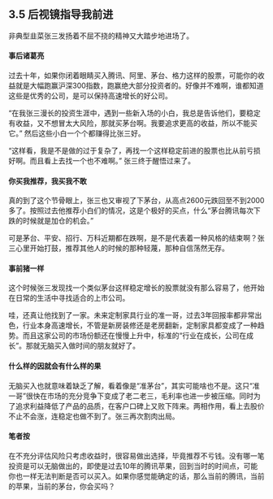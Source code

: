 ## 3.5 后视镜指导我前进
非典型韭菜张三发扬着不屈不挠的精神又大踏步地进场了。

#### 事后诸葛亮
过去十年，如果你闭着眼睛买入腾讯、阿里、茅台、格力这样的股票，可能你的收益就是大幅跑赢沪深300指数，跑赢绝大部分投资者的。好像并不难啊，谁都知道这些是优秀的公司，是可以保持高速增长的好公司。

“在我张三漫长的投资生涯中，遇到一些新入场的小白，我总是告诉他们，要稳定有收益，又不想冒太大风险，那就买茅台啊。我要追求更高的收益，所以不能买它。” 然后这些小白一个个都赚得比张三好。

“这样看，我是不是做的过于复杂了，再找一个这样稳定前进的股票也比从前亏损好啊。而且看上去找一个也不难啊。” 张三终于醒悟过来了。

#### 你买我推荐，我买我不敢
真的到了这个节骨眼上，张三也又审视了下茅台，从高点2600元跌回至不到2000多了。按照过去他推荐小白们的情况，这是个极好的买点，什么“茅台腾讯每次下跌的时候就是加仓的机会。”

可是茅台、平安、招行、万科近期都在跌啊，是不是代表着一种风格的结束啊？张三心里开始打鼓，推荐其他人的时候的那种轻蔑，那种自信荡然无存。

#### 事前猪一样
这个时候张三发现找一个类似茅台这样稳定增长的股票就没有那么容易了，他开始在日常的生活中寻找适合的上市公司。

哇，还真让他找到了一家。未来定制家具行业的准一哥，过去3年回报率都非常出色，行业本身高速增长，不管是新房装修还是老房翻新，定制家具都变成了一种趋势。而且这家公司的市场份额还在慢慢上升中，标准的“行业在成长，公司在成长”。那就无脑买入做时间的朋友就好了。

#### 什么样的因就会有什么样的果
无脑买入也就意味着缺乏了解，看着像是“准茅台”，其实可能啥也不是。这只“准一哥”很快在市场的充分竞争下变成了老二老三，毛利率也进一步被压缩。同时为了追求利益降低了产品的品质，在客户口碑上又败下阵来。两相作用，看上去股价不止不会涨，连稳定也做不到了。张三再次割肉出局。

#### 笔者按
在不充分评估风险只考虑收益时，很容易做出选择，毕竟推荐不亏钱。没有哪一笔投资是可以无脑做出的，即使是过去10年的腾讯苹果，回到当时的时间点，可能你也一样无法判断是否可以买入。如果你感觉能确定的话，那么当前的腾讯，当前的苹果，当前的茅台，你会买吗？

